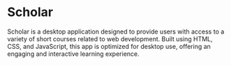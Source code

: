 # Scholar
Scholar is a desktop application designed to provide users with access to a variety of short courses related to web development. Built using HTML, CSS, and JavaScript, this app is optimized for desktop use, offering an engaging and interactive learning experience.
